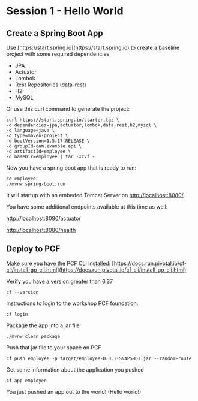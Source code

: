 # Session 1 - Hello World
    
## Create a Spring Boot App
    
Use [https://start.spring.io](https://start.spring.io) 
to create a baseline project with some required dependencies:

* JPA
* Actuator
* Lombok
* Rest Repositories (data-rest)
* H2
* MySQL

Or use this curl command to generate the project:

```
curl https://start.spring.io/starter.tgz \
-d dependencies=jpa,actuator,lombok,data-rest,h2,mysql \
-d language=java \
-d type=maven-project \
-d bootVersion=1.5.17.RELEASE \
-d groupId=com.example.api \
-d artifactId=employee \
-d baseDir=employee | tar -xzvf -
```

Now you have a spring boot app that is ready to run:

```
cd employee
./mvnw spring-boot:run
```

It will startup with an embeded Tomcat Server on 
[http://localhost:8080/](http://localhost:8080)

You have some additional endpoints available at this time as well:

[http://localhost:8080/actuator](http://localhost:8080/actuator)

[http://localhost:8080/health](http://localhost:8080/health)

## Deploy to PCF

Make sure you have the PCF CLI installed:
[https://docs.run.pivotal.io/cf-cli/install-go-cli.html](https://docs.run.pivotal.io/cf-cli/install-go-cli.html)

Verify you have a version greater than 6.37
```
cf --version
```

Instructions to login to the workshop PCF foundation:
```
cf login
```

Package the app into a jar file
```
./mvnw clean package
```

Push that jar file to your space on PCF
```
cf push employee -p target/employee-0.0.1-SNAPSHOT.jar --random-route
```

Get some information about the application you pushed
```
cf app employee
```

You just pushed an app out to the world! (Hello world!)